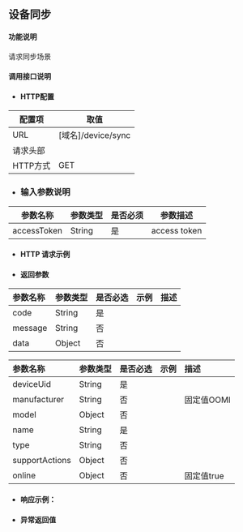 ## 设备同步

#### 功能说明

请求同步场景

#### 调用接口说明

* #### HTTP配置

| 配置项 | 取值 |
| --- | --- |
| URL | \[域名\]/device/sync |
| 请求头部 |  |
| HTTP方式 | GET|

* ### 输入参数说明

| 参数名称 | 参数类型 | 是否必须 | 参数描述 |
| --- | --- | --- | --- |
| accessToken| String| 是 | access token|





* #### HTTP 请求示例



* #### 返回参数
| 参数名称 | 参数类型 | 是否必选 | 示例 | 描述 |
| :--- | :--- | :--- | :--- | :--- |
| code| String| 是 | | |
| message| String | 否 |  | |
| data| Object| 否 |  |  |

| 参数名称 | 参数类型 | 是否必选 | 示例 | 描述 |
| :--- | :--- | :--- | :--- | :--- |
| deviceUid| String| 是 | | |
| manufacturer| String | 否 |  |固定值OOMI |
| model| Object| 否 |  |  |
| name| String| 是 | | |
| type| String | 否 |  | |
| supportActions| Object| 否 |  |  |
| online| Object| 否 |  |固定值true  |




* #### 响应示例：



* #### 异常返回值



